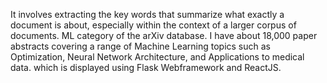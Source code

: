 It involves extracting the key words that summarize what exactly a document is about, especially within the context of a larger corpus of documents.
ML category of the arXiv database. I have about 18,000 paper abstracts covering a range of Machine Learning topics such as Optimization, Neural Network Architecture, and Applications to medical data.
which is displayed using Flask Webframework and ReactJS.

